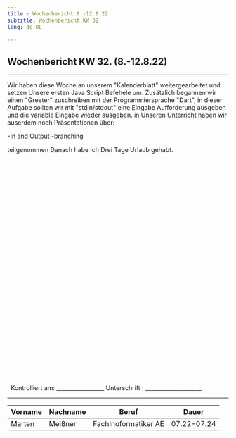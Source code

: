 ```yaml
---
title : Wochenbericht 8.-12.8.22
subtitle: Wochenbericht KW 32
lang: de-DE

---
```


## Wochenbericht KW 32. (8.-12.8.22)
---
Wir haben diese Woche an unserem "Kalenderblatt" weitergearbeitet und setzen Unsere ersten Java Script Befehele um.
Zusätzlich begannen wir einen "Greeter" zuschreiben mit der Programmiersprache "Dart", in dieser Aufgabe sollten wir mit "stdin/stdout" eine Eingabe Aufforderung ausgeben und die variable Eingabe wieder ausgeben.
in Unseren Unterricht haben wir auserdem noch Präsentationen über:

-In and Output
-branching

teilgenommen
Danach habe ich Drei Tage Urlaub gehabt.

&nbsp;
\
\
\
\
\
\
\
\
\
\
\
\
\
\
\
\
\
\
\
\
\
\
\
\
\
\
\
\
\
\
&nbsp;
Kontrolliert am: _________________   Unterschrift  : ____________________

---

| Vorname | Nachname | Beruf | Dauer |
|---|---|---|---|
|Marten| Meißner|FachInoformatiker AE|07.22-07.24|